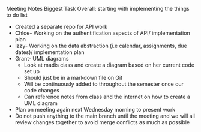 Meeting Notes
Biggest Task Overall: starting with implementing the things to do list 
- Created a separate repo for API work 
- Chloe- Working on the authentification aspects of API/ implementation plan 
- Izzy- Working on the data abstraction (i.e calendar, assignments, due dates)/ implementation plan 
- Grant- UML diagrams
  - Look at madis class and create a diagram based on her current code set up 
  - Should just be in a markdown file on Git
  - Will be continuously added to throughout the semester once our code changes 
  - Can reference notes from class and the internet on how to create a UML diagram 
 - Plan on meeting again next Wednesday morning to present work 
 - Do not push anything to the main branch until the meeting and we will all review changes together to avoid merge conflicts as much as possible

